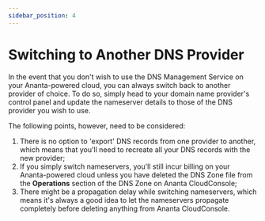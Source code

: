 ```yaml
---
sidebar_position: 4
---
```

# Switching to Another DNS Provider

In the event that you don't wish to use the DNS Management Service on your Ananta-powered cloud, you can always switch back to another provider of choice. To do so, simply head to your domain name provider's control panel and update the nameserver details to those of the DNS provider you wish to use.

The following points, however, need to be considered:

1. There is no option to 'export' DNS records from one provider to another, which means that you'll need to recreate all your DNS records with the new provider;
2. If you simply switch nameservers, you'll still incur billing on your Ananta-powered cloud unless you have deleted the DNS Zone file from the **Operations** section of the DNS Zone on Ananta CloudConsole;
3. There might be a propagation delay while switching nameservers, which means it's always a good idea to let the nameservers propagate completely before deleting anything from Ananta CloudConsole.

